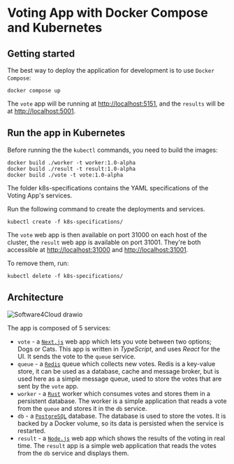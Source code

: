 # Voting App with Docker Compose and Kubernetes

## Getting started

The best way to deploy the application for development is to use `Docker Compose`:

```shell
docker compose up
```

The `vote` app will be running at [http://localhost:5151](http://localhost:5151), and the `results` will be at [http://localhost:5001](http://localhost:5001).

## Run the app in Kubernetes

Before running the the `kubectl` commands, you need to build the images:
```
docker build ./worker -t worker:1.0-alpha
docker build ./result -t result:1.0-alpha
docker build ./vote -t vote:1.0-alpha
```

The folder k8s-specifications contains the YAML specifications of the Voting App's services.

Run the following command to create the deployments and services.

```shell
kubectl create -f k8s-specifications/
```

The `vote` web app is then available on port 31000 on each host of the cluster, the `result` web app is available on port 31001. They're both accessible at [http://localhost:31000](http://localhost:31000) and [http://localhost:31001](http://localhost:31001).

To remove them, run:

```shell
kubectl delete -f k8s-specifications/
```

## Architecture

![Software4Cloud drawio](https://user-images.githubusercontent.com/19282069/227053374-04c64f4c-21c5-469d-8488-7daa7e74c14c.png)

The app is composed of 5 services:
- `vote` - a [`Next.js`](https://nextjs.org/) web app which lets you vote between two options; Dogs or Cats. This app is written in *TypeScript*, and uses *React* for the UI. It sends the vote to the `queue` service.
- `queue` - a [`Redis`](https://redis.io/) queue which collects new votes. Redis is a key-value store, it can be used as a database, cache and message broker, but is used here as a simple message queue, used to store the votes that are sent by the `vote` app. 
- `worker` - a [`Rust`](https://www.rust-lang.org/) worker which consumes votes and stores them in a persistent database. The worker is a simple application that reads a vote from the `queue` and stores it in the `db` service.
- `db` - a [`PostgreSQL`](https://www.postgresql.org/) database. The database is used to store the votes. It is backed by a Docker volume, so its data is persisted when the service is restarted.
- `result` - a [`Node.js`](https://nodejs.org/en/) web app which shows the results of the voting in real time. The `result` app is a simple web application that reads the votes from the `db` service and displays them.
